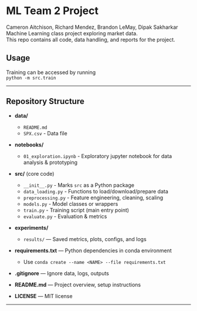 # ML Team 2 Project
Cameron Aitchison, Richard Mendez, Brandon LeMay, Dipak Sakharkar  
Machine Learning class project exploring market data.   
This repo contains all code, data handling, and reports for the project.

## Usage

Training can be accessed by running   
`python -m src.train`

---

## Repository Structure

- **data/**  
  - `README.md`
  - `SPX.csv` - Data file

- **notebooks/**  
  - `01_exploration.ipynb` - Exploratory jupyter notebook for data analysis & prototyping

- **src/** (core code)  
  - `__init__.py` - Marks `src` as a Python package  
  - `data_loading.py` - Functions to load/download/prepare data  
  - `preprocessing.py` - Feature engineering, cleaning, scaling  
  - `models.py` - Model classes or wrappers  
  - `train.py` - Training script (main entry point)  
  - `evaluate.py` - Evaluation & metrics  

- **experiments/**  
  - `results/` — Saved metrics, plots, configs, and logs

- **requirements.txt** — Python dependencies in conda environment
  - Use `conda create --name <NAME> --file requirements.txt`
- **.gitignore** — Ignore data, logs, outputs  
- **README.md** — Project overview, setup instructions  
- **LICENSE** — MIT license

---
